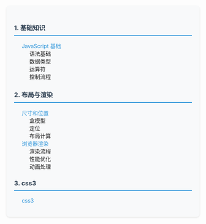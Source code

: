 <!-- ## JavaScript 学习路线 -->

<div class="learning-path">

### 1. 基础知识

- [JavaScript 基础](base)
  - 语法基础
  - 数据类型
  - 运算符
  - 控制流程

### 2. 布局与渲染

- [尺寸和位置](size)
  - 盒模型
  - 定位
  - 布局计算
- [浏览器渲染](browserRender)
  - 渲染流程
  - 性能优化
  - 动画处理

### 3. css3

- [css3](css3)

<!-- ### 3. 高级特性
- [Web API](webAPI)
  - DOM操作
  - 事件处理
  - 网络请求 -->

</div>

<style>
.learning-path {
    background: #f8f9fa;
    padding: 20px;
    border-radius: 8px;
    box-shadow: 0 2px 4px rgba(0,0,0,0.1);
}

.learning-path h3 {
    color: #2c3e50;
    margin-top: 1.5em;
    border-bottom: 2px solid #3498db;
    padding-bottom: 8px;
}

.learning-path ul {
    list-style-type: none;
    padding-left: 20px;
}

.learning-path a {
    color: #3498db;
    text-decoration: none;
    transition: color 0.3s ease;
}

.learning-path a:hover {
    color: #2980b9;
}
</style>
